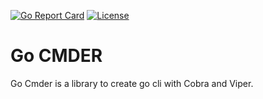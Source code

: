 [![Go Report Card](https://goreportcard.com/badge/github.com/ergagnon/gocmder)](https://goreportcard.com/report/github.com/ergagnon/gocmder) [![License](https://img.shields.io/badge/License-Apache_2.0-blue.svg)](https://github.com/ergagnon/gocmder/blob/main/LICENCE)

# Go CMDER
Go Cmder is a library to create go cli with Cobra and Viper.
